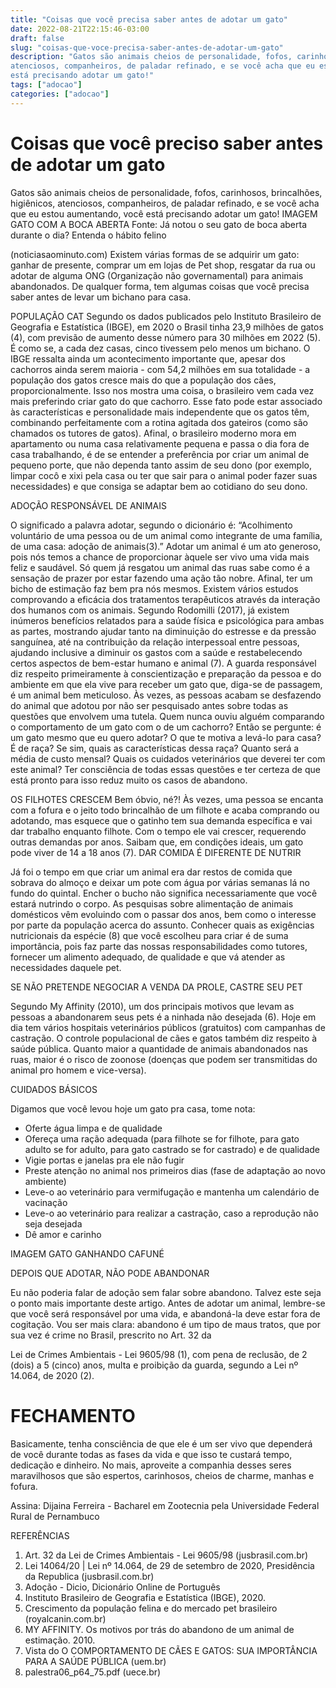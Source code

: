 ```yaml
---
title: "Coisas que você precisa saber antes de adotar um gato"
date: 2022-08-21T22:15:46-03:00
draft: false
slug: "coisas-que-voce-precisa-saber-antes-de-adotar-um-gato"
description: "Gatos são animais cheios de personalidade, fofos, carinhosos, brincalhões, higiênicos,
atenciosos, companheiros, de paladar refinado, e se você acha que eu estou aumentando, você
está precisando adotar um gato!"
tags: ["adocao"]
categories: ["adocao"]
---
```

# Coisas que você preciso saber antes de adotar um gato
Gatos são animais cheios de personalidade, fofos, carinhosos, brincalhões, higiênicos,
atenciosos, companheiros, de paladar refinado, e se você acha que eu estou aumentando, você
está precisando adotar um gato!
IMAGEM GATO COM A BOCA ABERTA
Fonte: Já notou o seu gato de boca aberta durante o dia? Entenda o hábito felino

(noticiasaominuto.com)
Existem várias formas de se adquirir um gato: ganhar de presente, comprar um em
lojas de Pet shop, resgatar da rua ou adotar de alguma ONG (Organização não
governamental) para animais abandonados. De qualquer forma, tem algumas coisas que você
precisa saber antes de levar um bichano para casa.

POPULAÇÃO CAT
Segundo os dados publicados pelo Instituto Brasileiro de Geografia e Estatística
(IBGE), em 2020 o Brasil tinha 23,9 milhões de gatos (4), com previsão de aumento desse
número para 30 milhões em 2022 (5). É como se, a cada dez casas, cinco tivessem pelo
menos um bichano. O IBGE ressalta ainda um acontecimento importante que, apesar dos
cachorros ainda serem maioria - com 54,2 milhões em sua totalidade - a população dos gatos
cresce mais do que a população dos cães, proporcionalmente. Isso nos mostra uma coisa, o
brasileiro vem cada vez mais preferindo criar gato do que cachorro.
Esse fato pode estar associado às características e personalidade mais independente
que os gatos têm, combinando perfeitamente com a rotina agitada dos gateiros (como são
chamados os tutores de gatos). Afinal, o brasileiro moderno mora em apartamento ou numa
casa relativamente pequena e passa o dia fora de casa trabalhando, é de se entender a
preferência por criar um animal de pequeno porte, que não dependa tanto assim de seu dono
(por exemplo, limpar cocô e xixi pela casa ou ter que sair para o animal poder fazer suas
necessidades) e que consiga se adaptar bem ao cotidiano do seu dono.

ADOÇÃO RESPONSÁVEL DE ANIMAIS

O significado a palavra adotar, segundo o dicionário é:
“Acolhimento voluntário de uma pessoa ou de um animal como integrante de uma família, de
uma casa: adoção de animais(3).”
Adotar um animal é um ato generoso, pois nós temos a chance de proporcionar àquele
ser vivo uma vida mais feliz e saudável. Só quem já resgatou um animal das ruas sabe como é
a sensação de prazer por estar fazendo uma ação tão nobre. Afinal, ter um bicho de estimação
faz bem pra nós mesmos. Existem vários estudos comprovando a eficácia dos tratamentos
terapêuticos através da interação dos humanos com os animais. Segundo Rodomilli (2017), já
existem inúmeros benefícios relatados para a saúde física e psicológica para ambas as partes,
mostrando ajudar tanto na diminuição do estresse e da pressão sanguínea, até na contribuição
da relação interpessoal entre pessoas, ajudando inclusive a diminuir os gastos com a saúde e
restabelecendo certos aspectos de bem-estar humano e animal (7).
A guarda responsável diz respeito primeiramente à conscientização e preparação da
pessoa e do ambiente em que ela vive para receber um gato que, diga-se de passagem, é um
animal bem meticuloso. Às vezes, as pessoas acabam se desfazendo do animal que adotou
por não ser pesquisado antes sobre todas as questões que envolvem uma tutela. Quem nunca
ouviu alguém comparando o comportamento de um gato com o de um cachorro? Então se
pergunte: é um gato mesmo que eu quero adotar? O que te motiva a levá-lo para casa? É de
raça? Se sim, quais as características dessa raça? Quanto será a média de custo mensal? Quais
os cuidados veterinários que deverei ter com este animal? Ter consciência de todas essas
questões e ter certeza de que está pronto para isso reduz muito os casos de abandono.

OS FILHOTES CRESCEM
Bem óbvio, né?! Às vezes, uma pessoa se encanta com a fofura e o jeito todo brincalhão de
um filhote e acaba comprando ou adotando, mas esquece que o gatinho tem sua demanda
específica e vai dar trabalho enquanto filhote. Com o tempo ele vai crescer, requerendo outras
demandas por anos. Saibam que, em condições ideais, um gato pode viver de 14 a 18 anos
(7).
DAR COMIDA É DIFERENTE DE NUTRIR

Já foi o tempo em que criar um animal era dar restos de comida que sobrava do
almoço e deixar um pote com água por várias semanas lá no fundo do quintal. Encher o
bucho não significa necessariamente que você estará nutrindo o corpo. As pesquisas sobre
alimentação de animais domésticos vêm evoluindo com o passar dos anos, bem como o
interesse por parte da população acerca do assunto. Conhecer quais as exigências nutricionais
da espécie (8) que você escolheu para criar é de suma importância, pois faz parte das nossas
responsabilidades como tutores, fornecer um alimento adequado, de qualidade e que vá
atender as necessidades daquele pet.

SE NÃO PRETENDE NEGOCIAR A VENDA DA PROLE, CASTRE SEU PET

Segundo My Affinity (2010), um dos principais motivos que levam as pessoas a
abandonarem seus pets é a ninhada não desejada (6). Hoje em dia tem vários hospitais
veterinários públicos (gratuitos) com campanhas de castração. O controle populacional de
cães e gatos também diz respeito à saúde pública. Quanto maior a quantidade de animais
abandonados nas ruas, maior é o risco de zoonose (doenças que podem ser transmitidas do
animal pro homem e vice-versa).

CUIDADOS BÁSICOS

Digamos que você levou hoje um gato pra casa, tome nota:
- Oferte água limpa e de qualidade
- Ofereça uma ração adequada (para filhote se for filhote, para gato adulto se for adulto,
para gato castrado se for castrado) e de qualidade
- Vigie portas e janelas pra ele não fugir
- Preste atenção no animal nos primeiros dias (fase de adaptação ao novo ambiente)
- Leve-o ao veterinário para vermifugação e mantenha um calendário de vacinação
- Leve-o ao veterinário para realizar a castração, caso a reprodução não seja desejada
- Dê amor e carinho

IMAGEM GATO GANHANDO CAFUNÉ

DEPOIS QUE ADOTAR, NÃO PODE ABANDONAR

Eu não poderia falar de adoção sem falar sobre abandono. Talvez este seja o ponto
mais importante deste artigo. Antes de adotar um animal, lembre-se que você será
responsável por uma vida, e abandoná-la deve estar fora de cogitação. Vou ser mais clara:
abandono é um tipo de maus tratos, que por sua vez é crime no Brasil, prescrito no Art. 32 da

Lei de Crimes Ambientais - Lei 9605/98 (1), com pena de reclusão, de 2 (dois) a 5 (cinco)
anos, multa e proibição da guarda, segundo a Lei nº 14.064, de 2020 (2).

# FECHAMENTO

Basicamente, tenha consciência de que ele é um ser vivo que dependerá de você
durante todas as fases da vida e que isso te custará tempo, dedicação e dinheiro. No mais,
aproveite a companhia desses seres maravilhosos que são espertos, carinhosos, cheios de
charme, manhas e fofura.

Assina:
Dijaina Ferreira - Bacharel em Zootecnia pela Universidade Federal Rural de Pernambuco

REFERÊNCIAS
1. Art. 32 da Lei de Crimes Ambientais - Lei 9605/98 (jusbrasil.com.br)
2. Lei 14064/20 | Lei nº 14.064, de 29 de setembro de 2020, Presidência da Republica
(jusbrasil.com.br)
3. Adoção - Dicio, Dicionário Online de Português
4. Instituto Brasileiro de Geografia e Estatística (IBGE), 2020.
5. Crescimento da população felina e do mercado pet brasileiro (royalcanin.com.br)
6. MY AFFINITY. Os motivos por trás do abandono de um animal de estimação. 2010.
7. Vista do O COMPORTAMENTO DE CÃES E GATOS: SUA IMPORTÂNCIA
PARA A SAÚDE PÚBLICA (uem.br)
8. palestra06_p64_75.pdf (uece.br)


